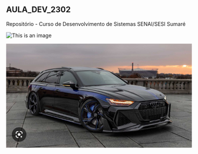 ## AULA_DEV_2302

Repositório - Curso de Desenvolvimento de Sistemas SENAI/SESI Sumaré

![This is an image](https://encrypted-tbn0.gstatic.com/images?q=tbn:ANd9GcQjI2g-O0qfSQbOM4Kv-A9zzKEj6s7vYAayraswgwzrdpx2KDRF9UAec7Hdr1pP4FVpDW8&usqp=CAU)

![This is an image](rs6.png)
